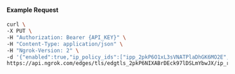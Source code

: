 <!-- Code generated for API Clients. DO NOT EDIT. -->

#### Example Request

```bash
curl \
-X PUT \
-H "Authorization: Bearer {API_KEY}" \
-H "Content-Type: application/json" \
-H "Ngrok-Version: 2" \
-d '{"enabled":true,"ip_policy_ids":["ipp_2pkP6O1xL3sVNATPlaDhGK6MO2E","ipp_2pkP6LtjAnttdlN0QPBSIz42AXc"]}' \
https://api.ngrok.com/edges/tls/edgtls_2pkP6NIXABrDEck97lDSLmYbwJX/ip_restriction
```
